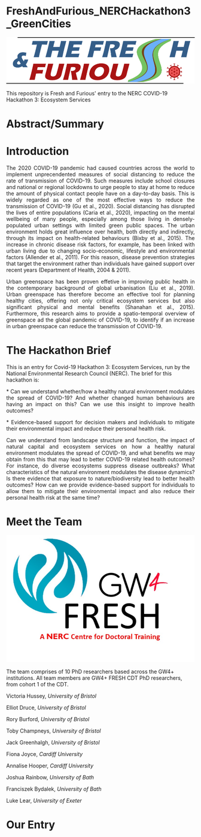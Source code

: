 # FreshAndFurious_NERCHackathon3_GreenCities

![Banner](https://github.com/VictoriaHussey/FreshAndFurious_NERCHackathon3_GreenCities/blob/master/Images/20200630_Logo_FaF_1000x246.png)

This repository is Fresh and Furious' entry to the NERC COVID-19 Hackathon 3: Ecosystem Services


# Abstract/Summary


# Introduction

<p align="justify">
The 2020 COVID-19 pandemic had caused countries across the world to implement unprecendented measures of social distancing to reduce the rate of transmission of 
COVID-19. Such measures include school closures and national or regional lockdowns to urge people to stay at home to reduce the amount of physical contact people
have on a day-to-day basis. This is widely regarded as one of the most effective ways to reduce the transmission of COVID-19 (Gu et al., 2020). Social distancing
has disrupted the lives of entire populations (Caria et al., 2020), impacting on the mental wellbeing of many people, especially among those living in densely-populated
urban settings with limited green public spaces.
The urban environment holds great influence over health, both directly and indirectly, through its impact on health-related behaviours (Bixby et al., 2015). The 
increase in chronic disease risk factors, for example, has been linked with urban living due to changing socio-economic, lifestyle and environmental factors 
(Allender et al., 2011). For this reason, disease prevention strategies that target the environment rather than individuals have gained support over recent years 
(Department of Health, 2004 & 2011).
</p>

<p align="justify">
Urban greenspace has been proven effetive in improving public health in the contemporary background of global urbanisation (Liu et al., 2019). Urban greenspace has
therefore become an effective tool for planning healthy cities, offering not only critical ecosystem services but also significant physical and mental benefits
(Shanahan et al., 2015). Furthermore, this research aims to provide a spatio-temporal overview of greenspace ad the global pandemic of COVID-19, to identify if an
increase in urban greenspace can reduce the transmission of COVID-19.
</p>



# The Hackathon Brief

This is an entry for Covid-19 Hackathon 3: Ecosystem Services, run by the National Environmental Research Council (NERC). The brief for this hackathon is:
<p align = "justify">
* Can we understand whether/how a healthy natural environment modulates the spread of COVID-19? And whether changed human behaviours are having an impact on this? 
Can we use this insight to improve health outcomes?
</p>
<p align = "justify">
* Evidence-based support for decision makers and individuals to mitigate their environmental impact and reduce their personal health risk.
</p>
<p align = "justify">
Can we understand from landscape structure and function, the impact of natural capital and ecosystem services on how a healthy natural environment modulates the 
spread of COVID-19, and what benefits we may obtain from this that may lead to better COVID-19 related health outcomes? For instance, do diverse ecosystems suppress 
disease outbreaks? What characteristics of the natural environment modulates the disease dynamics? Is there evidence that exposure to nature/biodiversity lead to 
better health outcomes? How can we provide evidence-based support for individuals to allow them to mitigate their environmental impact and also reduce their personal 
health risk at the same time?
</p>

# Meet the Team
![FRESH Logo](https://github.com/VictoriaHussey/FreshAndFurious_NERCHackathon3_GreenCities/blob/master/Images/FRESH%20Logo.jpg)

The team comprises of 10 PhD researchers based across the GW4+ institutions. All team members are GW4+ FRESH CDT PhD researchers, from cohort 1 of the CDT. 

Victoria Hussey, _University of Bristol_

Elliot Druce, _University of Bristol_

Rory Burford, _University of Bristol_

Toby Champneys, _University of Bristol_

Jack Greenhalgh, _University of Bristol_

Fiona Joyce, _Cardiff University_

Annalise Hooper, _Cardiff University_ 

Joshua Rainbow, _University of Bath_

Franciszek Bydalek, _University of Bath_

Luke Lear, _University of Exeter_


# Our Entry



